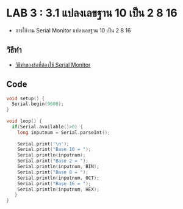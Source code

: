 # LAB 3 : 3.1 แปลงเลขฐาน 10 เป็น 2 8 16
* การใช้งาน Serial Monitor แปลงเลขฐาน 10 เป็น 2 8 16
## วิธีทำ
* [วิธีทำของข้อที่ต้องใช้ Serial Monitor](ht.md)
## Code
```cpp
void setup() {
  Serial.begin(9600);
}
 
void loop() {
  if(Serial.available()>0) {
    long inputnum = Serial.parseInt();
    
    Serial.print('\n');
    Serial.print("Base 10 = ");
    Serial.println(inputnum);
    Serial.print("Base 2 = ");
    Serial.println(inputnum, BIN);
    Serial.print("Base 8 = ");
    Serial.println(inputnum, OCT);
    Serial.print("Base 16 = ");
    Serial.println(inputnum, HEX);
   }
}
```

